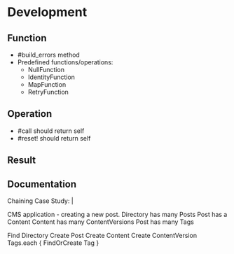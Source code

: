 # Development

## Function

- #build_errors method
- Predefined functions/operations:
  - NullFunction
  - IdentityFunction
  - MapFunction
  - RetryFunction

## Operation

- #call should return self
- #reset! should return self

## Result

## Documentation

Chaining Case Study: |

  CMS application - creating a new post.
  Directory has many Posts
  Post has a Content
  Content has many ContentVersions
  Post has many Tags

  Find Directory
  Create Post
  Create Content
  Create ContentVersion
  Tags.each { FindOrCreate Tag }
